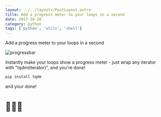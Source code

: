 ```yaml
---
layout: ../../layouts/PostLayout.astro
title: Add a progress meter to your loops in a second
date: 2017-10-20
category: python
tags: ['python', 'utils', 'shell']
---
```


Add a progress meter to your loops in a second

![progressbar](https://camo.githubusercontent.com/48838faaa8d00ea297f18e5bf55d3c6bb4e0ba6b/68747470733a2f2f692e696d6775722e636f6d2f686539417735432e676966)

Instantly make your loops show a progress meter - just wrap any iterator with "tqdm(iterator)", and you're done!

```bash
pip install tqdm
```
and your done! 

# 🎉🎉🎉
